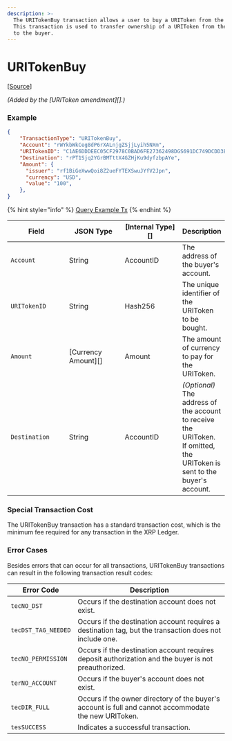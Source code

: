 ```yaml
---
description: >-
  The URITokenBuy transaction allows a user to buy a URIToken from the issuer.
  This transaction is used to transfer ownership of a URIToken from the issuer
  to the buyer.
---
```


# URITokenBuy

\[[Source](https://github.com/Xahau/xahaud/blob/dev/src/ripple/app/tx/impl/URIToken.cpp)]

_(Added by the \[URIToken amendment]\[].)_

### Example

```json
{
    "TransactionType": "URITokenBuy",
    "Account": "rWYkbWkCeg8dP6rXALnjgZSjjLyih5NXm",
    "URITokenID": "C1AE6DDDEEC05CF2978C0BAD6FE27362498DGS691DC749DCDD3B95992978C0BA",
    "Destination": "rPT1Sjq2YGrBMTttX4GZHjKu9dyfzbpAYe",
    "Amount": {
      "issuer": "rf1BiGeXwwQoi8Z2ueFYTEXSwuJYfV2Jpn",
      "currency": "USD",
      "value": "100",
    },
}
```

{% hint style="info" %}
[Query Example Tx](http://localhost:4000/tx?binary=false\&id=example\_URITokenBurn\&transaction=C53ECF838647FA5A4C780377025FEC7999AB4182590510CA461444B207AB74A9)
{% endhint %}

<table><thead><tr><th width="167">Field</th><th width="174">JSON Type</th><th width="180">[Internal Type][]</th><th>Description</th></tr></thead><tbody><tr><td><code>Account</code></td><td>String</td><td>AccountID</td><td>The address of the buyer's account.</td></tr><tr><td><code>URITokenID</code></td><td>String</td><td>Hash256</td><td>The unique identifier of the URIToken to be bought.</td></tr><tr><td><code>Amount</code></td><td>[Currency Amount][]</td><td>Amount</td><td>The amount of currency to pay for the URIToken.</td></tr><tr><td><code>Destination</code></td><td>String</td><td>AccountID</td><td><em>(Optional)</em> The address of the account to receive the URIToken. If omitted, the URIToken is sent to the buyer's account.</td></tr></tbody></table>

### Special Transaction Cost

The URITokenBuy transaction has a standard transaction cost, which is the minimum fee required for any transaction in the XRP Ledger.

### Error Cases

Besides errors that can occur for all transactions, URITokenBuy transactions can result in the following transaction result codes:

| Error Code          | Description                                                                                             |
| ------------------- | ------------------------------------------------------------------------------------------------------- |
| `tecNO_DST`         | Occurs if the destination account does not exist.                                                       |
| `tecDST_TAG_NEEDED` | Occurs if the destination account requires a destination tag, but the transaction does not include one. |
| `tecNO_PERMISSION`  | Occurs if the destination account requires deposit authorization and the buyer is not preauthorized.    |
| `terNO_ACCOUNT`     | Occurs if the buyer's account does not exist.                                                           |
| `tecDIR_FULL`       | Occurs if the owner directory of the buyer's account is full and cannot accommodate the new URIToken.   |
| `tesSUCCESS`        | Indicates a successful transaction.                                                                     |
